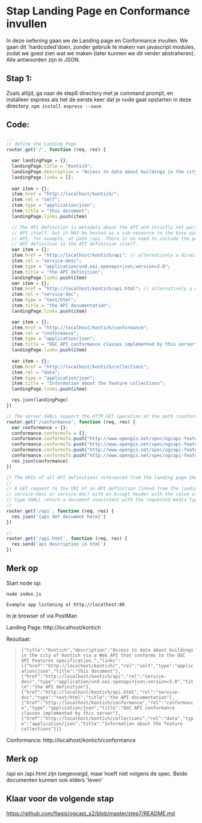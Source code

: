 # Stap Landing Page en Conformance invullen

In deze oefening gaan we de Landing page en Conformance invullen.
We gaan dit 'hardcoded'doen, zonder gebruik te maken van javascript modules, zodat we goed zien wat we maken (later kunnen we dit verder abstraheren). Alle antwoorden zijn in JSON.


## Stap 1:
Zoals altijd, ga naar de step6 directory met je command prompt, en installeer express als het de eerste keer dat je node gaat opstarten in deze directory. `npm install express --save`

## Code:

```javascript
...
// define the Landing Page
router.get('/', function (req, res) {

  var landingPage = {};
  landingPage.title = "Kontich";
  landingPage.description = "Access to data about buildings in the city of Kontich via a Web API that conforms to the OGC API Features specification.";
  landingPage.links = [];
  
  var item = {};
  item.href = "http://localhost/kontich/";
  item.rel = "self";
  item.type = "application/json";
  item.title = "this document";
  landingPage.links.push(item)

  // The API definition is metadata about the API and strictly not part of the
  // API itself, but it MAY be hosted as a sub-resource to the base path of the
  // API, for example, at path /api. There is no need to include the path of the 
  // API definition in the API definition itself.
  var item = {};
  item.href = "http://localhost/kontich/api"; // alternatively a direct link to the yaml file elsewhere
  item.rel = "service-desc";
  item.type = "application/vnd.oai.openapi+json;version=3.0";
  item.title = "the API definition";
  landingPage.links.push(item)
  var item = {};
  item.href = "http://localhost/kontich/api.html"; // alternatively a direct link to the yaml file elsewhere
  item.rel = "service-doc";
  item.type = "text/html";
  item.title = "the API documentation";
  landingPage.links.push(item)

  var item = {};
  item.href = "http://localhost/kontich/conformance";
  item.rel = "conformance";
  item.type = "application/json";
  item.title = "OGC API conformance classes implemented by this server";
  landingPage.links.push(item)
  
  var item = {};
  item.href = "http://localhost/kontich/collections";
  item.rel = "data";
  item.type = "application/json";
  item.title = "Information about the feature collections";
  landingPage.links.push(item)

  res.json(landingPage)
})

// The server SHALL support the HTTP GET operation at the path /conformance.
router.get('/conformance', function (req, res) {
  var conformance = {};
  conformance.conformsTo = [];
  conformance.conformsTo.push("http://www.opengis.net/spec/ogcapi-features-1/1.0/conf/core");
  conformance.conformsTo.push("http://www.opengis.net/spec/ogcapi-features-1/1.0/conf/oas30");
  conformance.conformsTo.push("http://www.opengis.net/spec/ogcapi-features-1/1.0/conf/html");
  conformance.conformsTo.push("http://www.opengis.net/spec/ogcapi-features-1/1.0/conf/geojson");
  res.json(conformance)
})

// The URIs of all API definitions referenced from the landing page SHALL support the HTTP GET method.
//
// A GET request to the URI of an API definition linked from the landing page (link relations
// service-desc or service-doc) with an Accept header with the value of the link property 
// type SHALL return a document consistent with the requested media type.
//
router.get('/api', function (req, res) {
  res.json('{api def document here}')
})

// 
router.get('/api.html', function (req, res) {
  res.send('api description in html')
})

```

## Merk op

Start node op:

```
node index.js
```

`Example app listening at http://localhost:80`

In je browser of via PostMan

Landing Page:
http://localhost/kontich

Resultaat:

> `{"title":"Kontich","description":"Access to data about buildings in the city of Kontich via a Web API that conforms to the OGC API Features specification.","links":[{"href":"http://localhost/kontich/","rel":"self","type":"application/json","title":"this document"},{"href":"http://localhost/kontich/api","rel":"service-desc","type":"application/vnd.oai.openapi+json;version=3.0","title":"the API definition"},{"href":"http://localhost/kontich/api.html","rel":"service-doc","type":"text/html","title":"the API documentation"},{"href":"http://localhost/kontich/conformance","rel":"conformance","type":"application/json","title":"OGC API conformance classes implemented by this server"},{"href":"http://localhost/kontich/collections","rel":"data","type":"application/json","title":"Information about the feature collections"}]}`

Conformance:
http://localhost/kontich/conformance

## Merk op
/api en /api.html zijn toegevoegd, maar hoeft niet volgens de spec. Beide documenten kunnen ook elders 'leven'

## Klaar voor de volgende stap
https://github.com/flagis/ogcapi_s2/blob/master/step7/README.md
